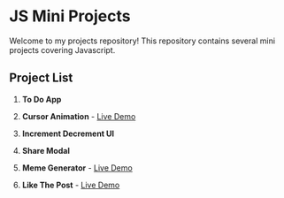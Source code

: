 # JS Mini Projects

Welcome to my projects repository! This repository contains several mini projects covering Javascript.

## Project List
  
1. **To Do App**
  
2. **Cursor Animation** - [Live Demo](https://cursoranimation-git-main-bh4vays-projects.vercel.app/)

3. **Increment Decrement UI**

4. **Share Modal**

5. **Meme Generator** - [Live Demo](https://memegenerator-bh4vays-projects.vercel.app/)

6. **Like The Post** - [Live Demo](https://likepost-bh4vays-projects.vercel.app/)


